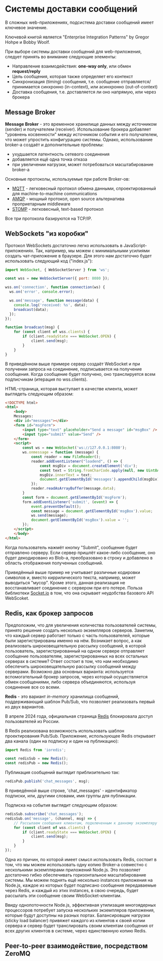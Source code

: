 # Системы доставки сообщений

В сложных web-приложениях, подсистема доставки сообщений имеет ключевое значение.

Ключевой книгой является "Enterprise Integration Patterns" by Gregor Hohpe и Bobby Woolf.

При выборе системы доставки сообщений для web-приложения, следует принять во внимание следующие элементы:

- Направление взаимодействия: **one-way only**, или обмен **request/reply**
- Цель сообщения, которая также определяет его контекст
- Синхронизация (timing) сообщения, т.е. сообщение отправляется/принимается синхронно (in-context), или асинхронно (out-of-context)
- Доставка сообщения, т.е. доставляется ли оно напрямую, или через брокера

## Message Broker

**Message Broker** - это временное хранилище данных между источником (sender) и получателем (receiver). Использование брокера добавляет "уровнень косвенности" между источником события и его получателем, что может упростить конфигурацию системы. Однако, использование broker-а создаёт и дополнительные проблемы:

- ухудшается латентность сетевого соединения
- добавляется ещё одна точка отказа
- при увеличении нагрузки, может потребоваться масштабирование broker-а

Основные протоколы, используемые при работе Broker-ов:

- [MQTT](https://mqtt.org/) - легковесный протокол обмена данными, спроектированный для machine-to-machine communications
- [AMQP](https://www.amqp.org/) - мощный протокол, open source альтернатива проприетарным middleware
- [STOMP](https://stomp.github.io/) - легковесный, text-based протокол

Все три протокола базируются на TCP/IP.

## WebSockets "из коробки"

Протокол WebSockets достаточно легко использовать в JavaScript-приложениях. Так, например, мы можем с минимальными усилиями создать чат-приложение в браузере. Для этого нам достаточно будет использовать следующий код ("index.js"):

```js
import WebSocket, { WebSocketServer } from 'ws';

const wss = new WebSocketServer({ port: 8080 });

wss.on('connection', function connection(ws) {
  ws.on('error', console.error);

  ws.on('message', function message(data) {
    console.log('received: %s', data);
	broadcast(data);
  });
});

function broadcast(msg) {
	for (const client of wss.clients) {
		if (client.readyState === WebSocket.OPEN) {
			client.send(msg);
		}
	}
}
```

В приведённом выше примере сервер создаёт WebSocket и при получении запроса на соединение, подписывается на получение сообщения. Когда сообщение будет получено, оно транслируется всем подписчикам (итерация по wss.clients).

HTML-страница, которая выступает в качестве клиента, может выглядеть следующим образом:

```html
<!DOCTYPE html>
<html>
	<body>
	Messages:
	<div id="messages"></div>
	<form id="msgForm">
		<input type="text" placeholder="Send a message" id="msgBox" />
		<input type="submit" value="Send" />
	</form>
	<script>
		const ws = new WebSocket('ws://127.0.0.1:8080');
		ws.onmessage = function (message) {
			const reader = new FileReader();
			reader.addEventListener("loadend", () => {
				const msgDiv = document.createElement('div');
				const text = String.fromCharCode.apply(null, new Uint8Array(reader.result));
				msgDiv.innerText = text;
				document.getElementById('messages').appendChild(msgDiv);
			});
			reader.readAsArrayBuffer(message.data);
		}
		const form = document.getElementById('msgForm');
		form.addEventListener('submit', (event) => {
			event.preventDefault();
			const message = document.getElementById('msgBox').value;
			ws.send(message);
			document.getElementById('msgBox').value = '';
		});
	</script>
	</body>
</html>
```

Когда пользователь нажмёт кнопку "Submit", сообщение будет отправлено серверу. Если сервер пришлёт какое-либо сообщение, оно будет декодировано из Blob-а, преобразовано в строку и добавлено в область отображения полученных сообщений.

Приведённый выше пример не учитывает различные кодировки символов и, вместо киррилического текста, например, может выводиться "мусор". Кроме этого, данная реализация не восстанавливает соединение с сервером при его потере. Польза библиотеки [Socket.io](https://socket.io/) в том, что она скрывает неудобства базового API WebScoket.

## Redis, как брокер запросов

Предположим, что для увеличения количества пользователей системы, принято решение создать несколько экземпляров серверов. Заметим, что каждый сервер работает только с часть пользователей, которые были зарегистрированы именно на нём. Возникает вопрос, а как реализовать широковещательную рассылку сообщений, в которой пользователь, зарегистрированный на одном сервере отправляет сообщение пользователям, зарегистрированных на всех остальных серверах в системе? Ответ состоит в том, что нам необходимо обеспечить широковещательную рассылку сообщений между серверами. Возможно два основных варианта: используется вспомогательный брокер запросов, через который осуществляется обмен сообщениями, либо сервера объединяются, используя соединение все со всеми.

**Redis** - это вариант _in-memory_ хранилища сообщений, поддерживающий шаблон Pub/Sub, что позволяет реализовать первый из двух вариантов.

В апреле 2024 года, официальная страница [Redis](https://redis.io/) блокировала доступ пользователей из России.

В Redis реализована возможность использовать шаблон проектирования Pub/Sub. Приложение, использующее Redis открывает два канала (один на подписку и один на публикацию):

```js
import Redis from 'ioredis';

const redisSub = new Redis();
const redisPub = new Redis();
```

Публикация сообщений выглядит приблизительно так:

```js
redisPub.publish('chat_messages', msg);
```

В приведённой выше строке, 'chat_messages' - идентификатор подписки, или, другими словами, имя группы для публикации.

Подписка на события выглядит следующим образом:

```js
redisSub.subscribe('chat_messages');
redisSub.on('message', (channel, msg) => {
	// Рассылаем сообщения клиентам, подключенным к данному экземпляру приложения
	for (const client of wss.clients) {
		if (client.readyState === WebSocket.OPEN) {
			client.send(msg);
		}
	}
});
```

Одна из причин, по которой имеет смысл использовать Redis, состоит в том, что мы можем использовать одну копию Broker-а совместно с несколькими экземплярами приложений Node.js. Это позволяет достаточно гибко обеспечивать горизонтальное масштабирование системы. Мы можем поднять ещё несколько instances приложения на Node.js, каждое из которых будет подписано сообщения передаваемые через Redis, и каждый из этих instances, в свою очередь, будет рассылать эти сообщение своим WebSocket-клиентам.

Ввиду однопоточности Node.js, эффективная утилизация многоядерных процессоров потребует запуска нескольких экземпляров приложения, которые будут доступны на разных портах. Балансировщик нагрузки (sticky load balancer) привяжет каждого из клиентов к своей копии сервера и сервер будет транслировать своим клиентам сообщения от всех других клиентов в системе, через единственную копию Redis.

## Peer-to-peer взаимодействие, посредством ZeroMQ

